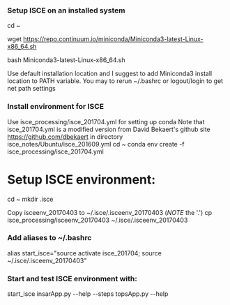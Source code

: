 ### Setup ISCE on an installed system
cd ~

wget https://repo.continuum.io/miniconda/Miniconda3-latest-Linux-x86_64.sh

bash Miniconda3-latest-Linux-x86_64.sh

Use default installation location and I suggest to add Miniconda3 install location to PATH variable. You may to rerun ~/.bashrc or logout/login to get net path settings

### Install environment for ISCE
Use isce_processing/isce_201704.yml for setting up conda
Note that isce_201704.yml is a modified version from David Bekaert's github site https://github.com/dbekaert in directory isce_notes/Ubuntu/isce_201609.yml
cd ~
conda env create -f isce_processing/isce_201704.yml

# Setup ISCE environment:
cd ~
mkdir .isce

Copy isceenv_20170403 to ~/.isce/.isceenv_20170403 (*NOTE* the '.')
cp isce_processing/isceenv_20170403 ~/.isce/.isceenv_20170403

### Add aliases to ~/.bashrc
alias start_isce="source activate isce_201704; source ~/.isce/.isceenv_20170403"

### Start and test ISCE environment with:
start_isce
insarApp.py --help --steps
topsApp.py --help
